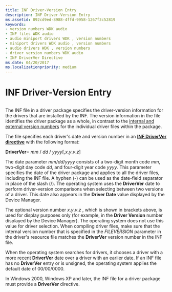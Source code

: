```yaml
---
title: INF Driver-Version Entry
description: INF Driver-Version Entry
ms.assetid: 092cd9ed-8988-4ffd-9958-1267f3c52819
keywords:
- version numbers WDK audio
- INF files WDK audio
- audio miniport drivers WDK , version numbers
- miniport drivers WDK audio , version numbers
- audio drivers WDK , version numbers
- driver version numbers WDK audio
- INF DriverVer Directive
ms.date: 04/20/2017
ms.localizationpriority: medium
---
```


# INF Driver-Version Entry


## <span id="inf_driver_version_entry"></span><span id="INF_DRIVER_VERSION_ENTRY"></span>


The INF file in a driver package specifies the driver-version information for the drivers that are installed by the INF. The version information in the file identifies the driver package as a whole, in contrast to the [internal and external version numbers](internal-and-external-version-numbers.md) for the individual driver files within the package.

The file specifies each driver's date and version number in an [**INF DriverVer directive**](https://msdn.microsoft.com/library/windows/hardware/ff547394) with the following format:

**DriverVer**= *mm* / *dd* / *yyyy*\[,*x*.*y*.*v*.*z*\]

The date parameter *mm*/*dd*/*yyyy* consists of a two-digit month code *mm*, two-digit day code *dd*, and four-digit year code *yyyy*. This parameter specifies the date of the driver package and applies to all the driver files, including the INF file. A hyphen (-) can be used as the date-field separator in place of the slash (/). The operating system uses the **DriverVer** date to perform driver-version comparisons when selecting between two versions of a driver. This date also appears in the **Driver Date** value displayed by the Device Manager.

The optional version number *x*.*y*.*v*.*z* , which is shown in brackets above, is used for display purposes only (for example, in the **Driver Version** number displayed by the Device Manager). The operating system does not use this value for driver selection. When compiling driver files, make sure that the internal version number that is specified in the *FILEVERSION* parameter in the driver's resource file matches the **DriverVer** version number in the INF file.

When the operating system searches for drivers, it chooses a driver with a more recent **DriverVer** date over a driver with an earlier date. If an INF file has no **DriverVer** entry or is unsigned, the operating system applies the default date of 00/00/0000.

In Windows 2000, Windows XP and later, the INF file for a driver package must provide a **DriverVer** directive.

 

 




